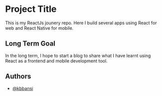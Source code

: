 
# Project Title

This is my ReactJs jounery repo. 
Here I build several apps using React for web and React Native for mobile.


## Long Term Goal

In the long term, I hope to start a blog to share what I have learnt using React as a frontend and mobile development tool.


## Authors

- [@kbbansi](https://www.github.com/kbbansi)


